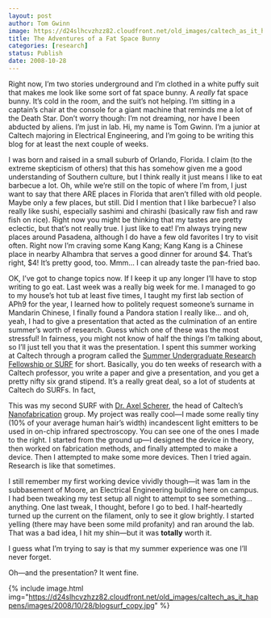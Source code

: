 ```yaml
---
layout: post
author: Tom Gwinn
image: https://d24slhcvzhzz82.cloudfront.net/old_images/caltech_as_it_happens/images/2008/10/28/blogfil.jpg
title: The Adventures of a Fat Space Bunny
categories: [research]
status: Publish
date: 2008-10-28
---
```


Right now, I’m two stories underground and I’m clothed in a
white puffy suit that makes me look like some sort of fat space bunny. A *really*
fat space bunny. It’s cold in the room,
and the suit’s not helping. I’m sitting
in a captain’s chair at the console for a giant machine that reminds me a lot
of the Death Star.
Don’t worry though: I’m not dreaming, nor have I been abducted by
aliens. I’m just in lab. Hi, my name is Tom Gwinn. I’m a junior at Caltech majoring in
Electrical Engineering, and I’m going to be writing this blog for at least the
next couple of weeks.

I was born and raised in a small
suburb of Orlando, Florida. I claim (to
the extreme skepticism of others) that this has somehow given me a good
understanding of Southern culture, but I think really it just means I like to
eat barbecue a lot. Oh, while we’re
still on the topic of where I’m from, I just want to say that there ARE places
in Florida that aren’t filled with old people. Maybe only a few places, but still.
Did I mention that I like
barbecue? I also really like sushi,
especially sashimi and chirashi (basically raw fish and raw fish on rice). Right now you might be thinking that my
tastes are pretty eclectic, but that’s not really true. I just like to eat! I’m always trying new places around Pasadena,
although I do have a few old favorites I try to visit often. Right now I’m craving some Kang Kang; Kang
Kang is a Chinese place in nearby Alhambra that serves a good dinner for around
$4. That’s right, $4! It’s pretty good, too. Mmm… I can already taste the pan-fried bao.

OK, I’ve got to change topics
now. If I keep it up any longer I’ll
have to stop writing to go eat.
Last week was a really big week
for me. I managed to go to my house’s
hot tub at least five times, I taught my first lab section of APh9 for the year,
I learned how to politely request someone’s surname in Mandarin Chinese, I
finally found a Pandora station I really like… and oh, yeah, I had to give a
presentation that acted as the culmination of an entire summer’s worth of
research. Guess which one of these was
the most stressful!
In fairness, you might not know
of half the things I’m talking about, so I’ll just tell you that it was the
presentation. I spent this summer
working at Caltech through a program called the <a href="https://www.surf.caltech.edu/">Summer Undergraduate Research Fellowship or
SURF</a> for short. Basically, you do
ten weeks of research with a Caltech professor, you write a paper and give a
presentation, and you get a pretty nifty six grand stipend. It’s a really great deal, so a lot of
students at Caltech do SURFs. In fact,

This was my second SURF with <a href="https://nanofab.caltech.edu/Members/Axel%20Scherer.htm">Dr. Axel Scherer</a>,
the head of Caltech’s <a href="https://nanofab.caltech.edu/">Nanofabrication</a>
group. My project was really cool—I made
some really tiny (10% of your average human hair’s width) incandescent light
emitters to be used in on-chip infrared spectroscopy. You can see one of the ones I made to the right. I started from the ground up—I designed the
device in theory, then worked on fabrication methods, and finally attempted to
make a device. Then I attempted to make some more devices. Then I tried
again. Research is like that sometimes.

I still remember my first working
device vividly though—it was 1am in the subbasement of Moore, an Electrical
Engineering building here on campus. I
had been tweaking my test setup all night to attempt to see something…
anything. One last tweak, I thought,
before I go to bed. I half-heartedly
turned up the current on the filament, only to see it glow brightly. I started yelling (there may have been some
mild profanity) and ran around the lab. That was a bad idea, I hit my shin—but it was **totally** worth it.

I guess what I’m trying to say is
that my summer experience was one I’ll never forget.

Oh—and the presentation? It went fine.


{% include image.html img="https://d24slhcvzhzz82.cloudfront.net/old_images/caltech_as_it_happens/images/2008/10/28/blogsurf_copy.jpg" %}
